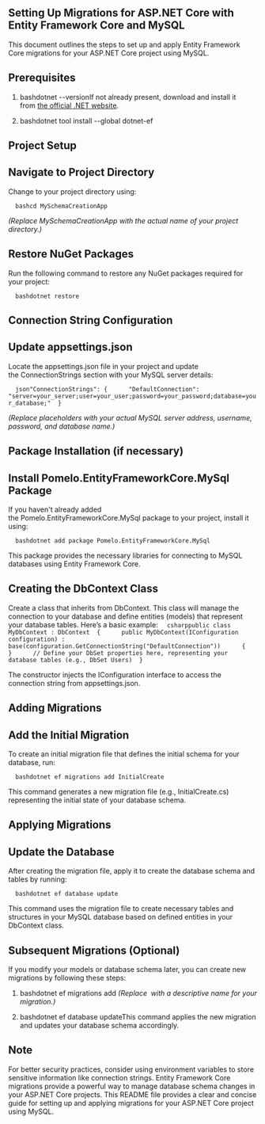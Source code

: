 Setting Up Migrations for ASP.NET Core with Entity Framework Core and MySQL
---------------------------------------------------------------------------

This document outlines the steps to set up and apply Entity Framework Core migrations for your ASP.NET Core project using MySQL.

Prerequisites
-------------

1.  bashdotnet --versionIf not already present, download and install it from [the official .NET website](https://dotnet.microsoft.com/download).
    
2.  bashdotnet tool install --global dotnet-ef
    

Project Setup
-------------

Navigate to Project Directory
-----------------------------

Change to your project directory using:

`   bashcd MySchemaCreationApp   `

_(Replace MySchemaCreationApp with the actual name of your project directory.)_

Restore NuGet Packages
----------------------

Run the following command to restore any NuGet packages required for your project:

`   bashdotnet restore   `

Connection String Configuration
-------------------------------

Update appsettings.json
-----------------------

Locate the appsettings.json file in your project and update the ConnectionStrings section with your MySQL server details:

`   json"ConnectionStrings": {      "DefaultConnection": "server=your_server;user=your_user;password=your_password;database=your_database;"  }   `

_(Replace placeholders with your actual MySQL server address, username, password, and database name.)_

Package Installation (if necessary)
-----------------------------------

Install Pomelo.EntityFrameworkCore.MySql Package
------------------------------------------------

If you haven't already added the Pomelo.EntityFrameworkCore.MySql package to your project, install it using:

`   bashdotnet add package Pomelo.EntityFrameworkCore.MySql   `

This package provides the necessary libraries for connecting to MySQL databases using Entity Framework Core.

Creating the DbContext Class
----------------------------

Create a class that inherits from DbContext. This class will manage the connection to your database and define entities (models) that represent your database tables. Here’s a basic example:
`   csharppublic class MyDbContext : DbContext  {      public MyDbContext(IConfiguration configuration) : base(configuration.GetConnectionString("DefaultConnection"))      {      }      // Define your DbSet properties here, representing your database tables (e.g., DbSet Users)  }   `

The constructor injects the IConfiguration interface to access the connection string from appsettings.json.

Adding Migrations
-----------------

Add the Initial Migration
-------------------------

To create an initial migration file that defines the initial schema for your database, run:

`   bashdotnet ef migrations add InitialCreate   `

This command generates a new migration file (e.g., InitialCreate.cs) representing the initial state of your database schema.

Applying Migrations
-------------------

Update the Database
-------------------

After creating the migration file, apply it to create the database schema and tables by running:

`   bashdotnet ef database update   `

This command uses the migration file to create necessary tables and structures in your MySQL database based on defined entities in your DbContext class.

Subsequent Migrations (Optional)
--------------------------------

If you modify your models or database schema later, you can create new migrations by following these steps:

1.  bashdotnet ef migrations add _(Replace  with a descriptive name for your migration.)_
    
2.  bashdotnet ef database updateThis command applies the new migration and updates your database schema accordingly.
    

Note
----

For better security practices, consider using environment variables to store sensitive information like connection strings. Entity Framework Core migrations provide a powerful way to manage database schema changes in your ASP.NET Core projects. This README file provides a clear and concise guide for setting up and applying migrations for your ASP.NET Core project using MySQL.

